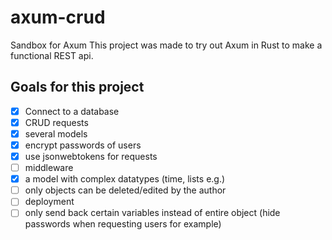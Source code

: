 # axum-crud
Sandbox for Axum
This project was made to try out Axum in Rust to make a functional REST api.
## Goals for this project
- [x] Connect to a database
- [x] CRUD requests
- [x] several models
- [x] encrypt passwords of users
- [x] use jsonwebtokens for requests
- [ ] middleware
- [x] a model with complex datatypes (time, lists e.g.)
- [ ] only objects can be deleted/edited by the author
- [ ] deployment
- [ ] only send back certain variables instead of entire object (hide passwords when requesting users for example)
